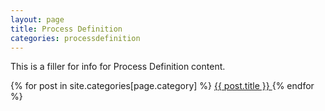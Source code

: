 ```yaml
---
layout: page
title: Process Definition
categories: processdefinition
---
```


This is a filler for info for Process Definition content.

{% for post in site.categories[page.category] %}
    <a href="{{ post.url | absolute_url }}">
      {{ post.title }}
    </a>
{% endfor %}
